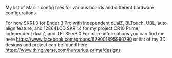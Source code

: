 My list of Marlin config files for various boards and different hardware configurations. 

For now 
SKR1.3 for Ender 3 Pro with independent dualZ, BLTouch, UBL, auto align feature, and 12864LCD 
SKR1.4 for my project CR10 Prime, independent dualZ, and TFT35 v3.0
For more informations you can find me here https://www.facebook.com/groups/679001895990790
or list of my 3D designs and project can be found here https://www.thingiverse.com/hunterius_prime/designs
